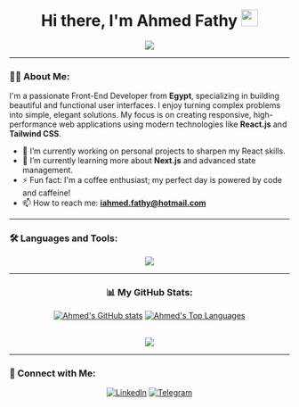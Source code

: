<div id="header" align="center">
  <h1 align="center">
    Hi there, I'm Ahmed Fathy 
    <img src="https://media.giphy.com/media/hvRJCLFzcasrR4ia7z/giphy.gif" width="30px"/>
  </h1>
  <p align="center">
    <a href="https://github.com/DenverCoder1/readme-typing-svg">
      <img src="https://readme-typing-svg.herokuapp.com/?lines=Front-End%20Developer;Always%20learning%20new%20things&font=Fira%20Code&center=true&width=460&height=45&color=30A46C&vCenter=true&size=22">
    </a>
  </p>
</div>

---

### 👨‍💻 About Me:
<p>
  I'm a passionate Front-End Developer from <b>Egypt</b>, specializing in building beautiful and functional user interfaces. I enjoy turning complex problems into simple, elegant solutions. My focus is on creating responsive, high-performance web applications using modern technologies like <b>React.js</b> and <b>Tailwind CSS</b>.
</p>

- 🔭 I’m currently working on personal projects to sharpen my React skills.
- 🌱 I’m currently learning more about <b>Next.js</b> and advanced state management.
- ⚡ Fun fact: I'm a coffee enthusiast; my perfect day is powered by code and caffeine!
- 📫 How to reach me: **iahmed.fathy@hotmail.com**

---

### 🛠️ Languages and Tools:
<p align="center">
  <a href="https://skillicons.dev">
    <img src="https://skillicons.dev/icons?i=html,css,js,ts,react,tailwind,next,sass,python,git,github" />
  </a>
</p>

---

<div align="center">

### 📊 My GitHub Stats:

<a href="https://github.com/iahmed-fathy"><img src="https://github-readme-stats.vercel.app/api?username=iahmed-fathy&show_icons=true&theme=tokyonight&border_color=30A46C&hide_border=true" alt="Ahmed's GitHub stats" /></a>
<a href="https://github.com/iahmed-fathy"><img src="https://github-readme-stats.vercel.app/api/top-langs/?username=iahmed-fathy&layout=compact&theme=tokyonight&border_color=30A46C&hide_border=true" alt="Ahmed's Top Languages" /></a>

<br>

<a href="https://komarev.com/ghpvc/?username=iahmed-fathy&style=for-the-badge&color=brightgreen">
    <img src="https://komarev.com/ghpvc/?username=iahmed-fathy&style=for-the-badge&color=brightgreen">
</a>

</div>

---

### 🤝 Connect with Me:
<p align="center">
<a href="https://www.linkedin.com/in/iahmedfathy/" target="_blank"><img src="https://img.shields.io/badge/LinkedIn-0077B5?style=for-the-badge&logo=linkedin&logoColor=white" alt="LinkedIn"></a>
<a href="https://t.me/AhmedFathyJouban" target="_blank"><img src="https://img.shields.io/badge/Telegram-2CA5E0?style=for-the-badge&logo=telegram&logoColor=white" alt="Telegram"></a>
</p>
